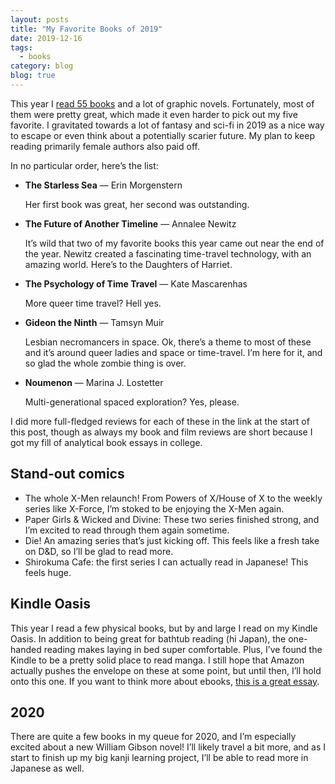 ```yaml
---
layout: posts
title: "My Favorite Books of 2019"
date: 2019-12-16
tags:
  - books
category: blog
blog: true
---
```


This year I [read 55 books](https://www.brookshelley.com/books) and a lot of graphic novels. Fortunately, most of them were pretty great, which made it even harder to pick out my five favorite. I gravitated towards a lot of fantasy and sci-fi in 2019 as a nice way to escape or even think about a potentially scarier future. My plan to keep reading primarily female authors also paid off.

In no particular order, here’s the list:

- **The Starless Sea** — Erin Morgenstern

	Her first book was great, her second was outstanding.

- **The Future of Another Timeline** — Annalee Newitz

	It’s wild that two of my favorite books this year came out near the end of the year. Newitz created a fascinating time-travel technology, with an amazing world. Here’s to the Daughters of Harriet.

- **The Psychology of Time Travel** — Kate Mascarenhas

	More queer time travel? Hell yes.

- **Gideon the Ninth** — Tamsyn Muir

	Lesbian necromancers in space. Ok, there’s a theme to most of these and it’s around queer ladies and space or time-travel. I’m here for it, and so glad the whole zombie thing is over.

- **Noumenon** — Marina J. Lostetter

	Multi-generational spaced exploration? Yes, please.

I did more full-fledged reviews for each of these in the link at the start of this post, though as always my book and film reviews are short because I got my fill of analytical book essays in college.

## Stand-out comics

- The whole X-Men relaunch! From Powers of X/House of X to the weekly series like X-Force, I’m stoked to be enjoying the X-Men again.
- Paper Girls & Wicked and Divine: These two series finished strong, and I’m excited to read through them again sometime.
- Die! An amazing series that’s just kicking off. This feels like a fresh take on D&D, so I’ll be glad to read more.
- Shirokuma Cafe: the first series I can actually read in Japanese! This feels huge.

## Kindle Oasis

This year I read a few physical books, but by and large I read on my Kindle Oasis. In addition to being great for bathtub reading (hi Japan), the one-handed reading makes laying in bed super comfortable. Plus, I’ve found the Kindle to be a pretty solid place to read manga. I still hope that Amazon actually pushes the envelope on these at some point, but until then, I’ll hold onto this one. If you want to think more about ebooks, [this is a great essay](https://medium.com/@craigmod/reconsidering-the-hardware-kindle-interface-3c54088bed9e).

## 2020

There are quite a few books in my queue for 2020, and I’m especially excited about a new William Gibson novel! I’ll likely travel a bit more, and as I start to finish up my big kanji learning project, I’ll be able to read more in Japanese as well.
